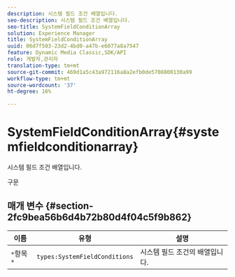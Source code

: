 ```yaml
---
description: 시스템 필드 조건 배열입니다.
seo-description: 시스템 필드 조건 배열입니다.
seo-title: SystemFieldConditionArray
solution: Experience Manager
title: SystemFieldConditionArray
uuid: 06d7f503-23d2-4bd0-a47b-e6077a8a7547
feature: Dynamic Media Classic,SDK/API
role: 개발자,관리자
translation-type: tm+mt
source-git-commit: 469d1a5c43a972116a8a2efb0de5708800130a99
workflow-type: tm+mt
source-wordcount: '37'
ht-degree: 16%

---
```



# SystemFieldConditionArray{#systemfieldconditionarray}

시스템 필드 조건 배열입니다.

구문

## 매개 변수 {#section-2fc9bea56b6d4b72b80d4f04c5f9b862}

| 이름 | 유형 | 설명 |
|---|---|---|
| `*`항목`*` | `types:SystemFieldConditions` | 시스템 필드 조건의 배열입니다. |

